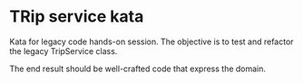 # TRip service kata

Kata for legacy code hands-on session. The objective is to test and refactor the legacy TripService class.

The end result should be well-crafted code that express the domain.

